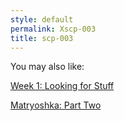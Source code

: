 ```yaml
---
style: default
permalink: Xscp-003
title: scp-003
---
```

You may also like:

[Week 1: Looking for Stuff](http://scp-wiki.net/week-1-looking-for-stuff)

[Matryoshka: Part Two](http://scp-wiki.net/matryoshka-two)
